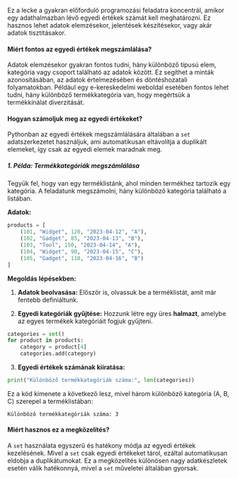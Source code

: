Ez a lecke a gyakran előforduló programozási feladatra koncentrál, amikor egy adathalmazban lévő egyedi értékek számát kell meghatározni. Ez hasznos lehet adatok elemzésekor, jelentések készítésekor, vagy akár adatok tisztításakor.

#### Miért fontos az egyedi értékek megszámlálása?

Adatok elemzésekor gyakran fontos tudni, hány különböző típusú elem, kategória vagy csoport található az adatok között. Ez segíthet a minták azonosításában, az adatok értelmezésében és döntéshozatali folyamatokban. Például egy e-kereskedelmi weboldal esetében fontos lehet tudni, hány különböző termékkategória van, hogy megértsük a termékkínálat diverzitását.

#### Hogyan számoljuk meg az egyedi értékeket?

Pythonban az egyedi értékek megszámlálására általában a `set` adatszerkezetet használjuk, ami automatikusan eltávolítja a duplikált elemeket, így csak az egyedi elemek maradnak meg.

##### 1. Példa: Termékkategóriák megszámlálása

Tegyük fel, hogy van egy terméklistánk, ahol minden termékhez tartozik egy kategória. A feladatunk megszámolni, hány különböző kategória található a listában.

**Adatok:**
``` python
products = [
    (101, "Widget", 120, "2023-04-12", "A"),
    (102, "Gadget", 85, "2023-04-13", "B"),
    (103, "Tool", 150, "2023-04-14", "A"),
    (104, "Widget", 90, "2023-04-15", "C"),
    (105, "Gadget", 110, "2023-04-16", "B")
]
```

**Megoldás lépésekben:**

1. **Adatok beolvasása:** Először is, olvassuk be a terméklistát, amit már fentebb definiáltunk.

2. **Egyedi kategóriák gyűjtése:** Hozzunk létre egy üres **halmazt**, amelybe az egyes termékek kategóriáit fogjuk gyűjteni.

```python
categories = set()
for product in products:
    category = product[4]
    categories.add(category)
```

3. **Egyedi értékek számának kiíratása:**

```python
print("Különböző termékkategóriák száma:", len(categories))
```

Ez a kód kimenete a következő lesz, mivel három különböző kategória (A, B, C) szerepel a terméklistában:

```
Különböző termékkategóriák száma: 3
```

#### Miért hasznos ez a megközelítés?

A `set` használata egyszerű és hatékony módja az egyedi értékek kezelésének. Mivel a `set` csak egyedi értékeket tárol, ezáltal automatikusan eldobja a duplikátumokat. Ez a megközelítés különösen nagy adatkészletek esetén válik hatékonnyá, mivel a `set` műveletei általában gyorsak.